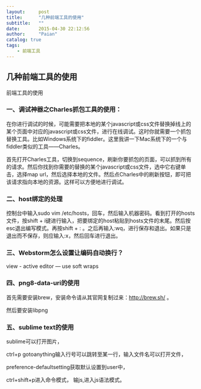 ```yaml
---
layout:     post
title:      "几种前端工具的使用"
subtitle:   ""
date:       2015-04-30 22:12:56
author:     "Paian"
catalog: true
tags:
    - 前端工具
---
```


## 几种前端工具的使用

  前端工具的使用

  ### 一、调试神器之Charles抓包工具的使用：

  在你进行调试的时候，可能需要把本地的某个javascript或css文件替换掉线上的某个页面中对应的javascript或css文件，进行在线调试。这时你就需要一个抓包替换工具。比如Windows系统下的fiddler。这里我讲一下Mac系统下的一个与fiddler类似的工具——Charles。

  首先打开Charles工具，切换到sequence，刷新你要抓包的页面，可以抓到所有的请求。然后你找到你需要的替换的某个javascript或css文件，选中它右键单击，选择map url，然后选择本地的文件。然后点Charles中的刷新按钮，即可把该请求指向本地的资源。这样可以方便地进行调试。

  ### 二、host绑定的处理

  控制台中输入sudo vim /etc/hosts，回车，然后输入机器密码。看到打开的hosts文件，按shift + i键进行输入，把要绑定的host粘贴到hosts文件的末尾。然后按esc退出编写模式。再按shift + : 。之后再输入:wq，进行保存和退出。如果只是退出而不保存，则应输入:x，然后回车进行退出。

  ### 三、Webstorm怎么设置让编码自动换行？

  view - active editor — use soft wraps

  ### 四、png8-data-uri的使用

  首先需要安装brew，安装命令请从其官网复制过来：http://brew.sh/ 。

  然后要安装libpng

  ### 五、sublime text的使用

  sublime可以打开图片，

  ctrl+p   gotoanything输入行号可以跳转至某一行，输入文件名可以打开文件，

  preference-defaultsetting获取默认设置到user中，

  ctrl+shift+p进入命令模式， 输js,进入js语法模式。